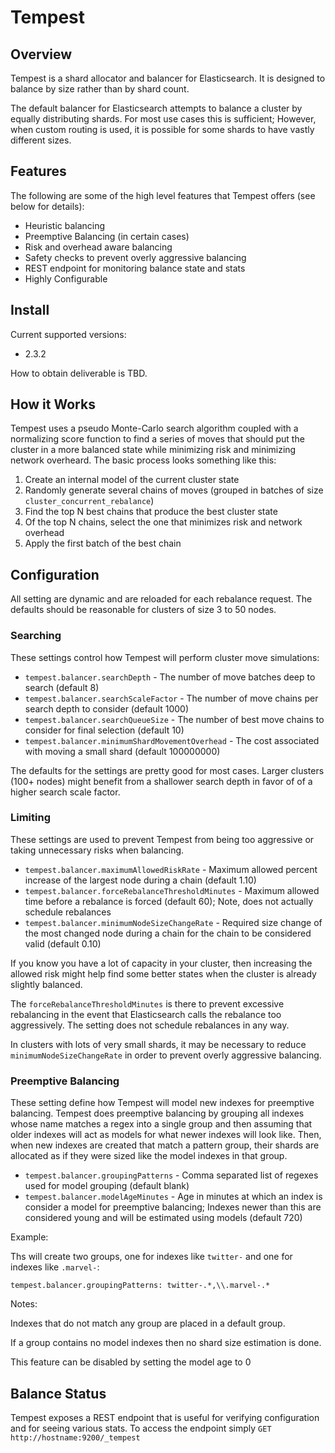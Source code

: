 # Tempest

## Overview

Tempest is a shard allocator and balancer for Elasticsearch. It is designed to balance by size rather than by shard
count.

The default balancer for Elasticsearch attempts to balance a cluster by equally distributing shards. For most use cases
this is sufficient; However, when custom routing is used, it is possible for some shards to have vastly different sizes.

## Features

The following are some of the high level features that Tempest offers (see below for details):

* Heuristic balancing
* Preemptive Balancing (in certain cases)
* Risk and overhead aware balancing
* Safety checks to prevent overly aggressive balancing
* REST endpoint for monitoring balance state and stats
* Highly Configurable

## Install

Current supported versions:

* 2.3.2

How to obtain deliverable is TBD.

## How it Works

Tempest uses a pseudo Monte-Carlo search algorithm coupled with a normalizing score function to find a series of moves
that should put the cluster in a more balanced state while minimizing risk and minimizing network overheard. The basic
process looks something like this:

1. Create an internal model of the current cluster state
2. Randomly generate several chains of moves (grouped in batches of size `cluster_concurrent_rebalance`)
3. Find the top N best chains that produce the best cluster state
4. Of the top N chains, select the one that minimizes risk and network overhead
5. Apply the first batch of the best chain

## Configuration

All setting are dynamic and are reloaded for each rebalance request. The defaults should be reasonable for clusters of
size 3 to 50 nodes.

### Searching

These settings control how Tempest will perform cluster move simulations:

* `tempest.balancer.searchDepth` - The number of move batches deep to search (default 8)
* `tempest.balancer.searchScaleFactor` - The number of move chains per search depth to consider (default 1000)
* `tempest.balancer.searchQueueSize` - The number of best move chains to consider for final selection (default 10)
* `tempest.balancer.minimumShardMovementOverhead` - The cost associated with moving a small shard (default 100000000)

The defaults for the settings are pretty good for most cases. Larger clusters (100+ nodes) might benefit from a shallower
search depth in favor of of a higher search scale factor.

### Limiting

These settings are used to prevent Tempest from being too aggressive or taking unnecessary risks when balancing.

* `tempest.balancer.maximumAllowedRiskRate` - Maximum allowed percent increase of the largest node during a chain (default 1.10)
* `tempest.balancer.forceRebalanceThresholdMinutes` - Maximum allowed time before a rebalance is forced (default 60); Note, does not actually schedule rebalances
* `tempest.balancer.minimumNodeSizeChangeRate` - Required size change of the most changed node during a chain for the chain to be considered valid (default 0.10)

If you know you have a lot of capacity in your cluster, then increasing the allowed risk might help find some better states
when the cluster is already slightly balanced.

The `forceRebalanceThresholdMinutes` is there to prevent excessive rebalancing in the event that Elasticsearch calls the
rebalance too aggressively. The setting does not schedule rebalances in any way.

In clusters with lots of very small shards, it may be necessary to reduce `minimumNodeSizeChangeRate` in order to prevent
overly aggressive balancing.

### Preemptive Balancing

These setting define how Tempest will model new indexes for preemptive balancing. Tempest does preemptive balancing
by grouping all indexes whose name matches a regex into a single group and then assuming that older indexes will act as
models for what newer indexes will look like. Then, when new indexes are created that match a pattern group,
their shards are allocated as if they were sized like the model indexes in that group.

* `tempest.balancer.groupingPatterns` - Comma separated list of regexes used for model grouping (default blank)
* `tempest.balancer.modelAgeMinutes` - Age in minutes at which an index is consider a model for preemptive balancing; Indexes newer than this are considered young and will be estimated using models (default 720)

Example:

Ths will create two groups, one for indexes like `twitter-` and one for indexes like `.marvel-`:

```
tempest.balancer.groupingPatterns: twitter-.*,\\.marvel-.*
```

Notes:

Indexes that do not match any group are placed in a default group.

If a group contains no model indexes then no shard size estimation is done.

This feature can be disabled by setting the model age to 0

## Balance Status

Tempest exposes a REST endpoint that is useful for verifying configuration and for seeing various stats. To access
the endpoint simply `GET` `http://hostname:9200/_tempest`


